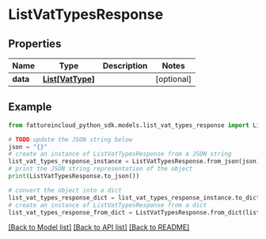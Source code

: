 # ListVatTypesResponse



## Properties

Name | Type | Description | Notes
------------ | ------------- | ------------- | -------------
**data** | [**List[VatType]**](VatType.md) |  | [optional] 

## Example

```python
from fattureincloud_python_sdk.models.list_vat_types_response import ListVatTypesResponse

# TODO update the JSON string below
json = "{}"
# create an instance of ListVatTypesResponse from a JSON string
list_vat_types_response_instance = ListVatTypesResponse.from_json(json)
# print the JSON string representation of the object
print(ListVatTypesResponse.to_json())

# convert the object into a dict
list_vat_types_response_dict = list_vat_types_response_instance.to_dict()
# create an instance of ListVatTypesResponse from a dict
list_vat_types_response_from_dict = ListVatTypesResponse.from_dict(list_vat_types_response_dict)
```
[[Back to Model list]](../README.md#documentation-for-models) [[Back to API list]](../README.md#documentation-for-api-endpoints) [[Back to README]](../README.md)


